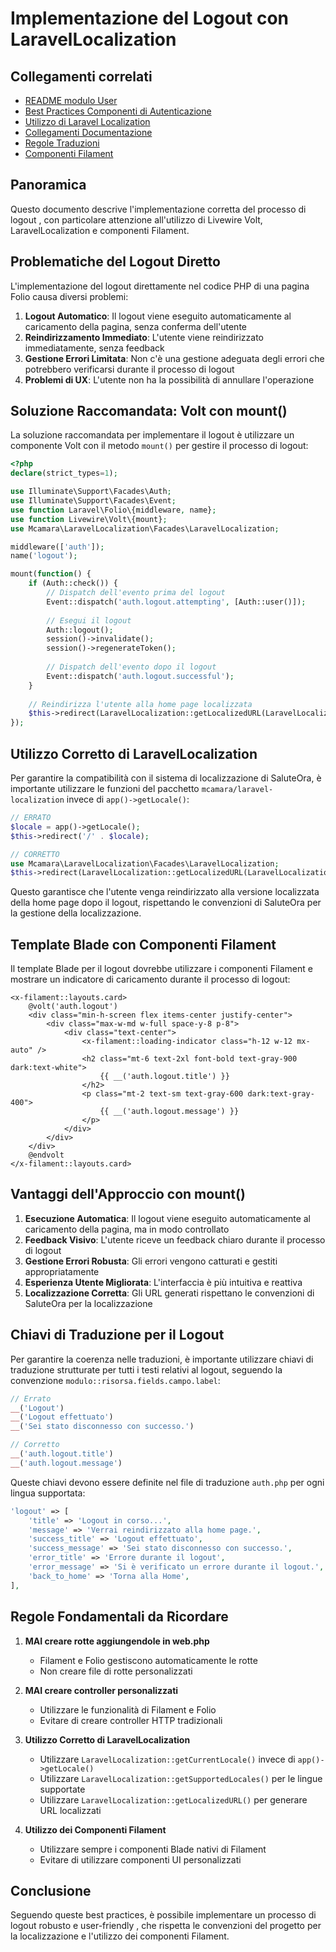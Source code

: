# Implementazione del Logout con LaravelLocalization 

## Collegamenti correlati
- [README modulo User](./README.md)
- [Best Practices Componenti di Autenticazione](./AUTH_COMPONENTS_BEST_PRACTICES.md)
- [Utilizzo di Laravel Localization](/laravel/Modules/Lang/docs/LARAVEL_LOCALIZATION_USAGE.md)
- [Collegamenti Documentazione](/docs/collegamenti-documentazione.md)
- [Regole Traduzioni](/laravel/Modules/Lang/docs/TRANSLATION_KEYS_RULES.md)
- [Componenti Filament](/docs/rules/filament-components.md)

## Panoramica

Questo documento descrive l'implementazione corretta del processo di logout , con particolare attenzione all'utilizzo di Livewire Volt, LaravelLocalization e componenti Filament.

## Problematiche del Logout Diretto

L'implementazione del logout direttamente nel codice PHP di una pagina Folio causa diversi problemi:

1. **Logout Automatico**: Il logout viene eseguito automaticamente al caricamento della pagina, senza conferma dell'utente
2. **Reindirizzamento Immediato**: L'utente viene reindirizzato immediatamente, senza feedback
3. **Gestione Errori Limitata**: Non c'è una gestione adeguata degli errori che potrebbero verificarsi durante il processo di logout
4. **Problemi di UX**: L'utente non ha la possibilità di annullare l'operazione

## Soluzione Raccomandata: Volt con mount()

La soluzione raccomandata per implementare il logout  è utilizzare un componente Volt con il metodo `mount()` per gestire il processo di logout:

```php
<?php
declare(strict_types=1);

use Illuminate\Support\Facades\Auth;
use Illuminate\Support\Facades\Event;
use function Laravel\Folio\{middleware, name};
use function Livewire\Volt\{mount};
use Mcamara\LaravelLocalization\Facades\LaravelLocalization;

middleware(['auth']);
name('logout');

mount(function() {
    if (Auth::check()) {
        // Dispatch dell'evento prima del logout
        Event::dispatch('auth.logout.attempting', [Auth::user()]);
        
        // Esegui il logout
        Auth::logout();
        session()->invalidate();
        session()->regenerateToken();
        
        // Dispatch dell'evento dopo il logout
        Event::dispatch('auth.logout.successful');
    }
    
    // Reindirizza l'utente alla home page localizzata
    $this->redirect(LaravelLocalization::getLocalizedURL(LaravelLocalization::getCurrentLocale(), route('home')));
});
```

## Utilizzo Corretto di LaravelLocalization

Per garantire la compatibilità con il sistema di localizzazione di SaluteOra, è importante utilizzare le funzioni del pacchetto `mcamara/laravel-localization` invece di `app()->getLocale()`:

```php
// ERRATO
$locale = app()->getLocale();
$this->redirect('/' . $locale);

// CORRETTO
use Mcamara\LaravelLocalization\Facades\LaravelLocalization;
$this->redirect(LaravelLocalization::getLocalizedURL(LaravelLocalization::getCurrentLocale(), route('home')));
```

Questo garantisce che l'utente venga reindirizzato alla versione localizzata della home page dopo il logout, rispettando le convenzioni di SaluteOra per la gestione della localizzazione.

## Template Blade con Componenti Filament

Il template Blade per il logout dovrebbe utilizzare i componenti Filament e mostrare un indicatore di caricamento durante il processo di logout:

```blade
<x-filament::layouts.card>
    @volt('auth.logout')
    <div class="min-h-screen flex items-center justify-center">
        <div class="max-w-md w-full space-y-8 p-8">
            <div class="text-center">
                <x-filament::loading-indicator class="h-12 w-12 mx-auto" />
                <h2 class="mt-6 text-2xl font-bold text-gray-900 dark:text-white">
                    {{ __('auth.logout.title') }}
                </h2>
                <p class="mt-2 text-sm text-gray-600 dark:text-gray-400">
                    {{ __('auth.logout.message') }}
                </p>
            </div>
        </div>
    </div>
    @endvolt
</x-filament::layouts.card>
```

## Vantaggi dell'Approccio con mount()

1. **Esecuzione Automatica**: Il logout viene eseguito automaticamente al caricamento della pagina, ma in modo controllato
2. **Feedback Visivo**: L'utente riceve un feedback chiaro durante il processo di logout
3. **Gestione Errori Robusta**: Gli errori vengono catturati e gestiti appropriatamente
4. **Esperienza Utente Migliorata**: L'interfaccia è più intuitiva e reattiva
5. **Localizzazione Corretta**: Gli URL generati rispettano le convenzioni di SaluteOra per la localizzazione

## Chiavi di Traduzione per il Logout

Per garantire la coerenza nelle traduzioni, è importante utilizzare chiavi di traduzione strutturate per tutti i testi relativi al logout, seguendo la convenzione `modulo::risorsa.fields.campo.label`:

```php
// Errato
__('Logout')
__('Logout effettuato')
__('Sei stato disconnesso con successo.')

// Corretto
__('auth.logout.title')
__('auth.logout.message')
```

Queste chiavi devono essere definite nel file di traduzione `auth.php` per ogni lingua supportata:

```php
'logout' => [
    'title' => 'Logout in corso...',
    'message' => 'Verrai reindirizzato alla home page.',
    'success_title' => 'Logout effettuato',
    'success_message' => 'Sei stato disconnesso con successo.',
    'error_title' => 'Errore durante il logout',
    'error_message' => 'Si è verificato un errore durante il logout.',
    'back_to_home' => 'Torna alla Home',
],
```

## Regole Fondamentali da Ricordare

1. **MAI creare rotte aggiungendole in web.php**
   - Filament e Folio gestiscono automaticamente le rotte
   - Non creare file di rotte personalizzati

2. **MAI creare controller personalizzati**
   - Utilizzare le funzionalità di Filament e Folio
   - Evitare di creare controller HTTP tradizionali

3. **Utilizzo Corretto di LaravelLocalization**
   - Utilizzare `LaravelLocalization::getCurrentLocale()` invece di `app()->getLocale()`
   - Utilizzare `LaravelLocalization::getSupportedLocales()` per le lingue supportate
   - Utilizzare `LaravelLocalization::getLocalizedURL()` per generare URL localizzati

4. **Utilizzo dei Componenti Filament**
   - Utilizzare sempre i componenti Blade nativi di Filament
   - Evitare di utilizzare componenti UI personalizzati

## Conclusione

Seguendo queste best practices, è possibile implementare un processo di logout robusto e user-friendly , che rispetta le convenzioni del progetto per la localizzazione e l'utilizzo dei componenti Filament.
